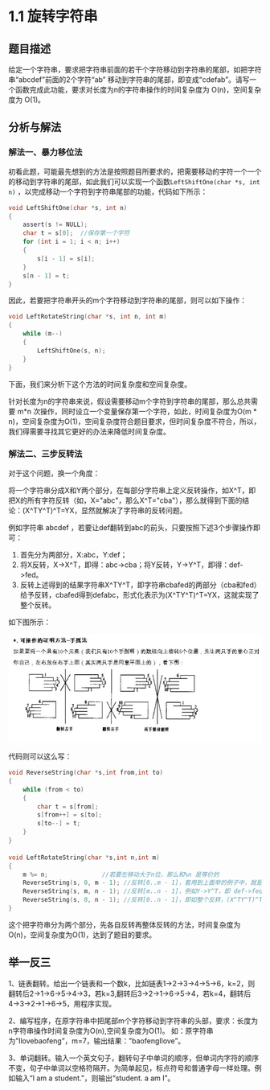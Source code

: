 # 1.1 旋转字符串

## 题目描述

给定一个字符串，要求把字符串前面的若干个字符移动到字符串的尾部，如把字符串“abcdef”前面的2个字符“ab” 移动到字符串的尾部，即变成“cdefab”。请写一个函数完成此功能，要求对长度为n的字符串操作的时间复杂度为 O(n)，空间复杂度为 O(1)。


## 分析与解法
### 解法一、暴力移位法

初看此题，可能最先想到的方法是按照题目所要求的，把需要移动的字符一个一个的移动到字符串的尾部，如此我们可以实现一个函数`LeftShiftOne(char *s, int n)` ，以完成移动一个字符到字符串尾部的功能，代码如下所示：
```c
void LeftShiftOne(char *s, int n)
{
    assert(s != NULL);
    char t = s[0];  //保存第一个字符
    for (int i = 1; i < n; i++)
    {
        s[i - 1] = s[i];
    }
    s[n - 1] = t;
}
```

因此，若要把字符串开头的m个字符移动到字符串的尾部，则可以如下操作：

```c
void LeftRotateString(char *s, int n, int m)
{
    while (m--)
    {
        LeftShiftOne(s, n);
    }
}
```
下面，我们来分析下这个方法的时间复杂度和空间复杂度。

针对长度为n的字符串来说，假设需要移动m个字符到字符串的尾部，那么总共需要 m*n 次操作，同时设立一个变量保存第一个字符，如此，时间复杂度为O(m * n)，空间复杂度为O(1)，空间复杂度符合题目要求，但时间复杂度不符合，所以，我们得需要寻找其它更好的办法来降低时间复杂度。

### 解法二、三步反转法

对于这个问题，换一个角度：

将一个字符串分成X和Y两个部分，在每部分字符串上定义反转操作，如X^T，即把X的所有字符反转（如，X="abc"，那么X^T="cba"），那么就得到下面的结论：(X^TY^T)^T=YX，显然就解决了字符串的反转问题。

例如字符串 abcdef ，若要让def翻转到abc的前头，只要按照下述3个步骤操作即可：

1. 首先分为两部分，X:abc，Y:def；
2. 将X反转，X->X^T，即得：abc->cba；将Y反转，Y->Y^T，即得：def->fed。
3. 反转上述得到的结果字符串X^TY^T，即字符串cbafed的两部分（cba和fed）给予反转，cbafed得到defabc，形式化表示为(X^TY^T)^T=YX，这就实现了整个反转。

如下图所示：

![](../images/1/3.jpeg)

代码则可以这么写：
```c
void ReverseString(char *s,int from,int to)
{
    while (from < to)
    {
        char t = s[from];
        s[from++] = s[to];
        s[to--] = t;
    }
}

void LeftRotateString(char *s,int n,int m)
{
    m %= n;               //若要左移动大于n位，那么和%n 是等价的
    ReverseString(s, 0, m - 1); //反转[0..m - 1]，套用到上面举的例子中，就是X->X^T，即 abc->cba
    ReverseString(s, m, n - 1); //反转[m..n - 1]，例如Y->Y^T，即 def->fed
    ReverseString(s, 0, n - 1); //反转[0..n - 1]，即如整个反转，(X^TY^T)^T=YX，即 cbafed->defabc。
}
```
这个把字符串分为两个部分，先各自反转再整体反转的方法，时间复杂度为O(n)，空间复杂度为O(1)，达到了题目的要求。

## 举一反三

1、链表翻转。给出一个链表和一个数k，比如链表1→2→3→4→5→6，k=2，则翻转后2→1→6→5→4→3，若k=3,翻转后3→2→1→6→5→4，若k=4，翻转后4→3→2→1→6→5，用程序实现。

2、编写程序，在原字符串中把尾部m个字符移动到字符串的头部，要求：长度为n字符串操作时间复杂度为O(n),空间复杂度为O(1)。
如：原字符串为”Ilovebaofeng”，m=7，输出结果：”baofengIlove”。

3、单词翻转。输入一个英文句子，翻转句子中单词的顺序，但单词内字符的顺序不变，句子中单词以空格符隔开。为简单起见，标点符号和普通字母一样处理。例如输入“I am a student.”，则输出“student. a am I”。
